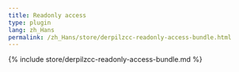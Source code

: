 ```yaml
---
title: Readonly access
type: plugin
lang: zh_Hans
permalink: /zh_Hans/store/derpilzcc-readonly-access-bundle.html
---
```


{% include store/derpilzcc-readonly-access-bundle.md %}
